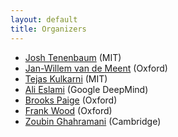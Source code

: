 ```yaml
---
layout: default
title: Organizers
---
```


* [Josh Tenenbaum](http://web.mit.edu/cocosci/josh.html) (MIT)
* [Jan-Willem van de Meent](http://www.robots.ox.ac.uk/~jwvdm/) (Oxford)
* [Tejas Kulkarni](http://tejask.com) (MIT)
* [Ali Eslami](http://arkitus.com/research/) (Google DeepMind)
* [Brooks Paige](http://www.robots.ox.ac.uk/~brooks/) (Oxford)
* [Frank Wood](http://www.robots.ox.ac.uk/~fwood/) (Oxford)
* [Zoubin Ghahramani](http://mlg.eng.cam.ac.uk/zoubin/) (Cambridge)
